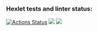 ### Hexlet tests and linter status:
[![Actions Status](https://github.com/posyavera/backend-project-44/workflows/hexlet-check/badge.svg)](https://github.com/posyavera/backend-project-44/actions)
<a href="https://codeclimate.com/github/posyavera/backend-project-44/maintainability"><img src="https://api.codeclimate.com/v1/badges/2ade11e882455fb65650/maintainability" /></a>
<a href="https://asciinema.org/a/AX5YtshwF5yktV5zWyfGK93lN" target="_blank"><img src="https://asciinema.org/a/AX5YtshwF5yktV5zWyfGK93lN.svg" /></a>